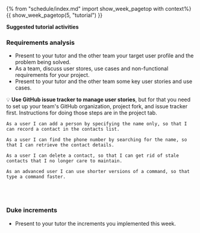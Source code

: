 {% from "schedule/index.md" import show_week_pagetop with context%}
{{ show_week_pagetop(5, "tutorial") }}

**Suggested tutorial activities**

### Requirements analysis

- Present to your tutor and the other team your target user profile and the problem being solved.
- As a team, discuss user stores, use cases and non-functional requirements for your project.
- Present to your tutor and the other team some key user stories and use cases.

:bulb: **Use GitHub issue tracker to manage user stories**, but for that you need to set up your team's GitHub organization, project fork, and issue tracker first. Instructions for doing those steps are in the project tab.


<panel header="{{ icon_example }} User Story examples (from a different product)">

`As a user I can add a person by specifying the name only, so that I can record a contact in the contacts list.`

`As a user I can find the phone number by searching for the name, so that I can retrieve the contact details.`

`As a user I can delete a contact, so that I can get rid of stale contacts that I no longer care to maintain.`

`As an advanced user I can use shorter versions of a command, so that type a command faster.`

</panel>

<br> <br>

### Duke increments

- Present to your tutor the increments you implemented this week.